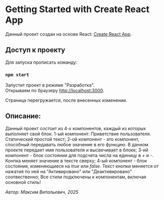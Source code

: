 # Getting Started with Create React App

Данный проект создан на основе React: [Create React App](https://github.com/facebook/create-react-app).

## Доступ к проекту

Для запуска прописать команду:

### `npm start`

Запустит проект в режиме "Разработка".\
Открываем по браузеру [http://localhost:3000](http://localhost:3000).

Страница перегружается, после внесенных изменении.

## Описание:
Данный проект состоит из 4-х компонентов, каждый из которых выполняет свой блок. 
1-ый компонент: Приветствие пользователя. Статический простой текст;
2-ой компонент - это компонент, способный передавать любое значение в его функцию. В данном проекте передает имя пользователя и высвечивает в блоке;
3-ий компонент - блок состоянии для подсчета числа на единицу в *+* и *-*. Конпка меняет значение в тексте сверху;
4-ый компонент - блок состояния, изменяющиеся на *true* или *false*. Текст кнопки меняется от нажатия по ней на "Активировано" или "Деактивировано" соотвественно;
Все стили подключены к компонентам, включая основной стиль!

*Автор: Максим Витальевич, 2025*
